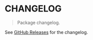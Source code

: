 # CHANGELOG

> Package changelog.

See [GitHub Releases](https://github.com/stdlib-js/blas-ext-base-dnansumkbn2/releases) for the changelog.